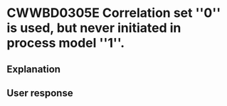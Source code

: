 # CWWBD0305E Correlation set ''0'' is used, but never initiated in process model ''1''.

## Explanation

## User response